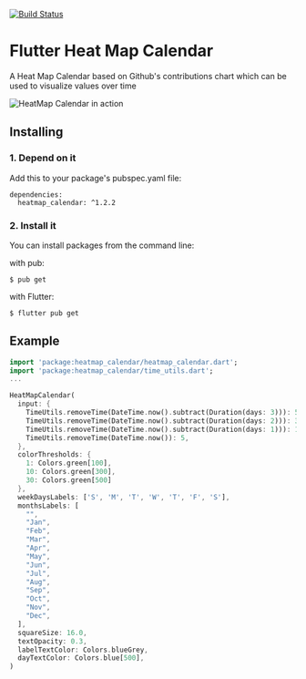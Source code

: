 [![Build Status](https://travis-ci.org/pedrohff/flutter_heatmap_calendar.svg?branch=master)](https://travis-ci.org/pedrohff/flutter_heatmap_calendar)
# Flutter Heat Map Calendar
A Heat Map Calendar based on Github's contributions chart which can be used to visualize values over time

![HeatMap Calendar in action](https://thumbs.gfycat.com/ImmaculateRequiredLarva.webp)


## Installing

### 1. Depend on it
Add this to your package's pubspec.yaml file:

```
dependencies:
  heatmap_calendar: ^1.2.2
```

### 2. Install it
You can install packages from the command line:

with pub:

```shell
$ pub get
```

with Flutter:

```shell
$ flutter pub get
```

## Example
```dart
import 'package:heatmap_calendar/heatmap_calendar.dart';
import 'package:heatmap_calendar/time_utils.dart';
...

HeatMapCalendar(
  input: {
    TimeUtils.removeTime(DateTime.now().subtract(Duration(days: 3))): 5,
    TimeUtils.removeTime(DateTime.now().subtract(Duration(days: 2))): 35,
    TimeUtils.removeTime(DateTime.now().subtract(Duration(days: 1))): 14,
    TimeUtils.removeTime(DateTime.now()): 5,
  },
  colorThresholds: {
    1: Colors.green[100],
    10: Colors.green[300],
    30: Colors.green[500]
  },
  weekDaysLabels: ['S', 'M', 'T', 'W', 'T', 'F', 'S'],
  monthsLabels: [
    "",
    "Jan",
    "Feb",
    "Mar",
    "Apr",
    "May",
    "Jun",
    "Jul",
    "Aug",
    "Sep",
    "Oct",
    "Nov",
    "Dec",
  ],
  squareSize: 16.0,
  textOpacity: 0.3,
  labelTextColor: Colors.blueGrey,
  dayTextColor: Colors.blue[500],
)
```
